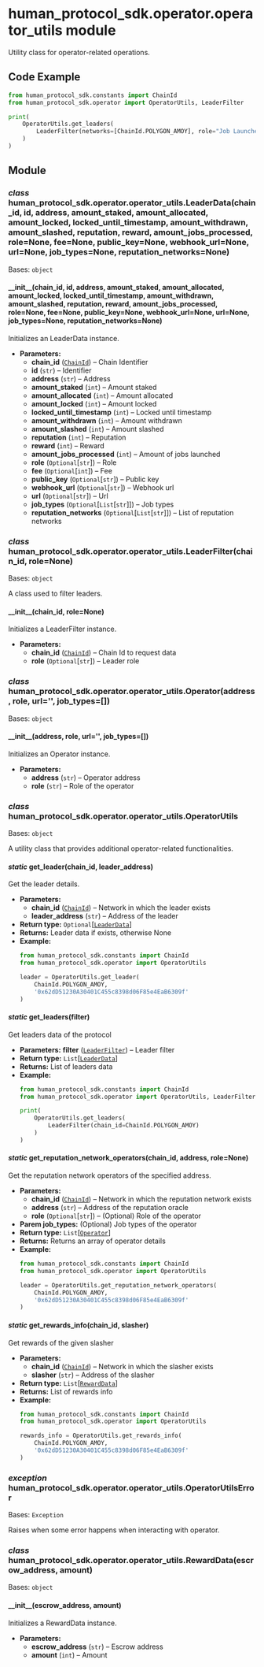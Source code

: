 # human_protocol_sdk.operator.operator_utils module

Utility class for operator-related operations.

## Code Example

```python
from human_protocol_sdk.constants import ChainId
from human_protocol_sdk.operator import OperatorUtils, LeaderFilter

print(
    OperatorUtils.get_leaders(
        LeaderFilter(networks=[ChainId.POLYGON_AMOY], role="Job Launcher")
    )
)
```

## Module

### *class* human_protocol_sdk.operator.operator_utils.LeaderData(chain_id, id, address, amount_staked, amount_allocated, amount_locked, locked_until_timestamp, amount_withdrawn, amount_slashed, reputation, reward, amount_jobs_processed, role=None, fee=None, public_key=None, webhook_url=None, url=None, job_types=None, reputation_networks=None)

Bases: `object`

#### \_\_init_\_(chain_id, id, address, amount_staked, amount_allocated, amount_locked, locked_until_timestamp, amount_withdrawn, amount_slashed, reputation, reward, amount_jobs_processed, role=None, fee=None, public_key=None, webhook_url=None, url=None, job_types=None, reputation_networks=None)

Initializes an LeaderData instance.

* **Parameters:**
  * **chain_id** ([`ChainId`](human_protocol_sdk.constants.md#human_protocol_sdk.constants.ChainId)) – Chain Identifier
  * **id** (`str`) – Identifier
  * **address** (`str`) – Address
  * **amount_staked** (`int`) – Amount staked
  * **amount_allocated** (`int`) – Amount allocated
  * **amount_locked** (`int`) – Amount locked
  * **locked_until_timestamp** (`int`) – Locked until timestamp
  * **amount_withdrawn** (`int`) – Amount withdrawn
  * **amount_slashed** (`int`) – Amount slashed
  * **reputation** (`int`) – Reputation
  * **reward** (`int`) – Reward
  * **amount_jobs_processed** (`int`) – Amount of jobs launched
  * **role** (`Optional`[`str`]) – Role
  * **fee** (`Optional`[`int`]) – Fee
  * **public_key** (`Optional`[`str`]) – Public key
  * **webhook_url** (`Optional`[`str`]) – Webhook url
  * **url** (`Optional`[`str`]) – Url
  * **job_types** (`Optional`[`List`[`str`]]) – Job types
  * **reputation_networks** (`Optional`[`List`[`str`]]) – List of reputation networks

### *class* human_protocol_sdk.operator.operator_utils.LeaderFilter(chain_id, role=None)

Bases: `object`

A class used to filter leaders.

#### \_\_init_\_(chain_id, role=None)

Initializes a LeaderFilter instance.

* **Parameters:**
  * **chain_id** ([`ChainId`](human_protocol_sdk.constants.md#human_protocol_sdk.constants.ChainId)) – Chain Id to request data
  * **role** (`Optional`[`str`]) – Leader role

### *class* human_protocol_sdk.operator.operator_utils.Operator(address, role, url='', job_types=[])

Bases: `object`

#### \_\_init_\_(address, role, url='', job_types=[])

Initializes an Operator instance.

* **Parameters:**
  * **address** (`str`) – Operator address
  * **role** (`str`) – Role of the operator

### *class* human_protocol_sdk.operator.operator_utils.OperatorUtils

Bases: `object`

A utility class that provides additional operator-related functionalities.

#### *static* get_leader(chain_id, leader_address)

Get the leader details.

* **Parameters:**
  * **chain_id** ([`ChainId`](human_protocol_sdk.constants.md#human_protocol_sdk.constants.ChainId)) – Network in which the leader exists
  * **leader_address** (`str`) – Address of the leader
* **Return type:**
  `Optional`[[`LeaderData`](#human_protocol_sdk.operator.operator_utils.LeaderData)]
* **Returns:**
  Leader data if exists, otherwise None
* **Example:**
  ```python
  from human_protocol_sdk.constants import ChainId
  from human_protocol_sdk.operator import OperatorUtils

  leader = OperatorUtils.get_leader(
      ChainId.POLYGON_AMOY,
      '0x62dD51230A30401C455c8398d06F85e4EaB6309f'
  )
  ```

#### *static* get_leaders(filter)

Get leaders data of the protocol

* **Parameters:**
  **filter** ([`LeaderFilter`](#human_protocol_sdk.operator.operator_utils.LeaderFilter)) – Leader filter
* **Return type:**
  `List`[[`LeaderData`](#human_protocol_sdk.operator.operator_utils.LeaderData)]
* **Returns:**
  List of leaders data
* **Example:**
  ```python
  from human_protocol_sdk.constants import ChainId
  from human_protocol_sdk.operator import OperatorUtils, LeaderFilter

  print(
      OperatorUtils.get_leaders(
          LeaderFilter(chain_id=ChainId.POLYGON_AMOY)
      )
  )
  ```

#### *static* get_reputation_network_operators(chain_id, address, role=None)

Get the reputation network operators of the specified address.

* **Parameters:**
  * **chain_id** ([`ChainId`](human_protocol_sdk.constants.md#human_protocol_sdk.constants.ChainId)) – Network in which the reputation network exists
  * **address** (`str`) – Address of the reputation oracle
  * **role** (`Optional`[`str`]) – (Optional) Role of the operator
* **Parem job_types:**
  (Optional) Job types of the operator
* **Return type:**
  `List`[[`Operator`](#human_protocol_sdk.operator.operator_utils.Operator)]
* **Returns:**
  Returns an array of operator details
* **Example:**
  ```python
  from human_protocol_sdk.constants import ChainId
  from human_protocol_sdk.operator import OperatorUtils

  leader = OperatorUtils.get_reputation_network_operators(
      ChainId.POLYGON_AMOY,
      '0x62dD51230A30401C455c8398d06F85e4EaB6309f'
  )
  ```

#### *static* get_rewards_info(chain_id, slasher)

Get rewards of the given slasher

* **Parameters:**
  * **chain_id** ([`ChainId`](human_protocol_sdk.constants.md#human_protocol_sdk.constants.ChainId)) – Network in which the slasher exists
  * **slasher** (`str`) – Address of the slasher
* **Return type:**
  `List`[[`RewardData`](#human_protocol_sdk.operator.operator_utils.RewardData)]
* **Returns:**
  List of rewards info
* **Example:**
  ```python
  from human_protocol_sdk.constants import ChainId
  from human_protocol_sdk.operator import OperatorUtils

  rewards_info = OperatorUtils.get_rewards_info(
      ChainId.POLYGON_AMOY,
      '0x62dD51230A30401C455c8398d06F85e4EaB6309f'
  )
  ```

### *exception* human_protocol_sdk.operator.operator_utils.OperatorUtilsError

Bases: `Exception`

Raises when some error happens when interacting with operator.

### *class* human_protocol_sdk.operator.operator_utils.RewardData(escrow_address, amount)

Bases: `object`

#### \_\_init_\_(escrow_address, amount)

Initializes a RewardData instance.

* **Parameters:**
  * **escrow_address** (`str`) – Escrow address
  * **amount** (`int`) – Amount
